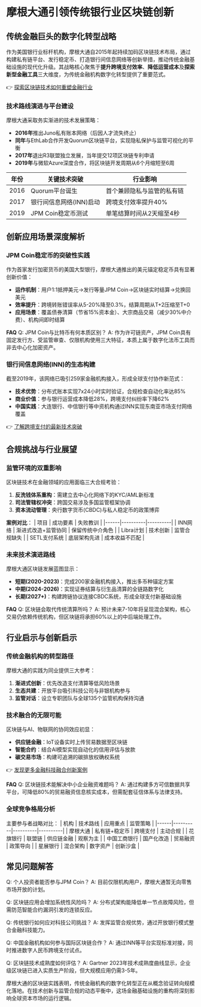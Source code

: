 # 摩根大通引领传统银行业区块链创新

## 传统金融巨头的数字化转型战略

作为美国银行业标杆机构，摩根大通自2015年起持续加码区块链技术布局，通过构建私有链平台、发行稳定币、打造银行间信息网络等创新举措，推动传统金融基础设施的现代化升级。其战略核心聚焦于**提升跨境支付效率**、**降低运营成本**及**探索新型金融工具**三大维度，为传统金融机构数字化转型提供了重要范式。

👉 [探索区块链技术如何重塑金融行业](https://bit.ly/okx_welcome)

### 技术路线演进与平台建设
摩根大通采取务实渐进的技术发展策略：
- **2016年**推出Juno私有账本网络（后因人才流失终止）
- **同年**与EthLab合作开发Quorum区块链平台，实现隐私保护与监管可视化的平衡
- **2017年**退出R3联盟独立发展，当年提交12项区块链专利申请
- **2019年**与微软Azure深度合作，将区块链开发周期从6个月缩短至6周

| 年份 | 关键技术突破 | 行业影响 |
|------|--------------|----------|
| 2016 | Quorum平台诞生 | 首个兼顾隐私与监管的私有链 |
| 2017 | 银行间信息网络(INN)启动 | 跨境支付效率提升40% |
| 2019 | JPM Coin稳定币测试 | 单笔结算时间从2天缩至4秒 |

## 创新应用场景深度解析

### JPM Coin稳定币的突破性实践
作为首家发行加密货币的美国大型银行，摩根大通推出的美元锚定稳定币具有显著创新价值：
- **运作机制**：用户1:1抵押美元→发行等量JPM Coin→区块链实时结算→兑换回美元
- **效率提升**：跨境转账错误率从5-20%降至0.3%，结算周期从T+2压缩至T+0
- **应用场景**：覆盖债券清算（节省15%资本金）、大宗商品交易（减少30%中介费）、机构间即时结算

**FAQ**
Q: JPM Coin与比特币有何本质区别？
A: 作为许可链资产，JPM Coin具有固定发行方、受监管审查、仅限机构使用三大特征，本质上属于数字化法币工具而非去中心化加密资产。

### 银行间信息网络(INN)的生态构建
截至2019年，该网络已吸引259家金融机构接入，形成全球支付协作新范式：
- **技术优势**：分布式账本实现7x24小时实时验证，合规检查自动化率达85%
- **商业价值**：参与银行运营成本降低28%，跨境支付纠纷率下降62%
- **中国实践**：大连银行、中信银行等中资机构通过INN实现东南亚市场支付网络覆盖

👉 [了解跨境支付的最新技术突破](https://bit.ly/okx_welcome)

## 合规挑战与行业展望

### 监管环境的双重影响
区块链技术在金融领域的应用面临三大合规考验：
1. **反洗钱体系重构**：需建立去中心化网络下的KYC/AML新标准
2. **司法管辖权冲突**：跨国交易涉及多国监管框架协调
3. **资本流动管理**：央行数字货币(CBDC)与私人稳定币的政策博弈

**案例对比**：
| 项目 | 成功要素 | 失败教训 |
|------|----------|----------|
| INN网络 | 渐进式改造+监管协同 | 保留传统中介角色 |
| Libra计划 | 技术创新 | 监管合规缺失 |
| SETL支付系统 | 底层架构先进 | 成本收益不匹配 |

### 未来技术演进路线
摩根大通区块链发展蓝图显示：
- **短期(2020-2023)**：完成200家金融机构接入，推出多币种锚定方案
- **中期(2024-2026)**：实现证券结算与衍生品清算的全链路数字化
- **长期(2027+)**：构建跨链协议连接CBDC系统，形成全球支付新基础设施

**FAQ**
Q: 区块链会取代传统清算所吗？
A: 预计未来7-10年将呈现混合架构，核心交易仍依赖传统机构，但区块链将承担60%以上的中后端处理工作。

## 行业启示与创新启示

### 传统金融机构的转型路径
摩根大通的实践为同业提供三大参考：
1. **渐进式创新**：优先改造支付清算等低风险场景
2. **生态共建**：开放平台吸引科技公司与非银机构参与
3. **监管对话**：设立专职团队与全球135个监管机构保持沟通

### 技术融合的无限可能
区块链与AI、物联网的协同效应初显：
- **供应链金融**：IoT设备实时上传贸易数据至区块链
- **智能合约**：结合AI模型实现自动化的信用评估与放款
- **碳交易市场**：构建可追溯的碳排放权确权系统

👉 [发现更多金融科技融合创新案例](https://bit.ly/okx_welcome)

**FAQ**
Q: 区块链技术能解决中小企业融资难题吗？
A: 通过构建多方可信数据共享平台，可降低80%的贸易融资信息核实成本，但需配套征信体系与法律支持。

### 全球竞争格局分析
主要参与者战略对比：
| 机构 | 技术路线 | 应用重点 | 监管策略 |
|------|----------|----------|----------|
| 摩根大通 | 私有链+稳定币 | 跨境支付 | 主动合规 |
| 花旗银行 | 联盟链 | 供应链金融 | 观察为主 |
| 中国工商银行 | 国产化改造 | 贸易融资 | 政策导向 |
| 星展银行 | 混合架构 | 数字资产 | 创新沙盒 |

## 常见问题解答

Q: 个人投资者能否参与JPM Coin？
A: 目前仅限机构用户，摩根大通暂无向零售市场开放的计划。

Q: 区块链应用会增加系统性风险吗？
A: 分布式架构能降低单一节点故障风险，但需防范智能合约漏洞引发的连锁反应。

Q: 传统银行如何应对科技公司挑战？
A: 发挥监管合规优势，通过开放银行模式整合金融科技能力。

Q: 中国金融机构如何参与国际区块链合作？
A: 通过INN等平台实现标准对接，同时推进数字人民币跨境支付试点。

Q: 区块链技术成熟度如何评估？
A: Gartner 2023年技术成熟度曲线显示，企业级区块链已进入实质生产阶段，但大规模应用仍需3-5年。

摩根大通的区块链实践表明，传统金融机构的数字化转型正在从概念验证转向规模化落地。在技术创新与监管合规的动态平衡中，这场金融基础设施的重构将深刻影响全球资本市场的运行逻辑。